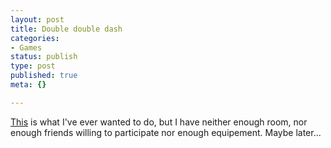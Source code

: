 ```yaml
---
layout: post
title: Double double dash
categories:
- Games
status: publish
type: post
published: true
meta: {}

---
```

<a href="http://hello.typepad.com/hello_nintendo/2004/01/double_double_d.html">This</a> is what I've ever wanted to do, but I have neither enough room, nor enough friends willing to participate nor enough equipement. Maybe later...
